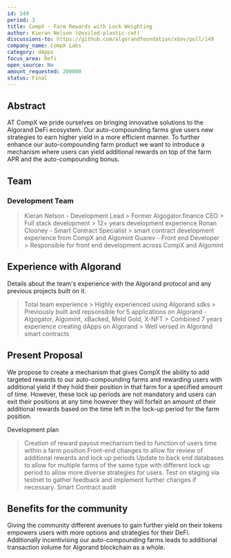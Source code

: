 ```yaml
---
id: 149
period: 3
title: CompX - Farm Rewards with Lock Weighting
author: Kieran Nelson (@xxiled-plastic-cat)
discussions-to: https://github.com/algorandfoundation/xGov/pull/149
company_name: CompX Labs
category: dApps
focus_area: Defi
open_source: No
amount_requested: 200000
status: Final
---
```


## Abstract

AT CompX we pride ourselves on bringing innovative solutions to the Algorand DeFi ecosystem. Our auto-compounding farms give users new strategies to earn higher yield in a more efficient manner. To further enhance our auto-compounding farm product we want to introduce a mechanism where users can yield additional rewards on top of the farm APR and the auto-compounding bonus.

## Team

### Development Team

> Kieran Nelson - Development Lead
    > Former Algogator.finance CEO
    > Full stack development
    > 12+ years development experience
> Ronan Clooney - Smart Contract Specialist
    > smart contract development experience from CompX and Algomint
> Guarev - Front end Developer
    > Responsible for front end development across CompX and Algomint

## Experience with Algorand

Details about the team's experience with the Algorand protocol and any previous projects built on it.
> Total team experience
    > Highly experienced using Algorand sdks
    > Previously built and repsonsible for 5 applications on Algorand - Algogator, Algomint, xBacked, Meld Gold, X-NFT
    > Combined 7 years experience creating dApps on Algorand
    > Well versed in Algorand smart contracts

## Present Proposal

We propose to create a mechanism that gives CompX the ability to add targeted rewards to our auto-compounding farms and rewarding users with additional yield if they hold their position in that farm for a specified amount of time. However, these lock up periods are not mandatory and users can exit their positions at any time however they will forfeit an amount of their additional rewards based on the time left in the lock-up period for the farm position.

Development plan
> Creation of reward payout mechanism tied to function of users time within a farm position
> Front-end changes to allow for review of additional rewards and lock up periods
> Update to back end databases to allow for multiple farms of the same type with different lock up period to allow more diverse strategies for users.
> Test on staging via testnet to gather feedback and implement further changes if necessary.
> Smart Contract audit


## Benefits for the community

Giving the community different avenues to gain further yield on their tokens empowers users with more options and strategies for their DeFi. Additionally incentivising our auto-compounding farms leads to additional transaction volume for Algorand blockchain as a whole.
